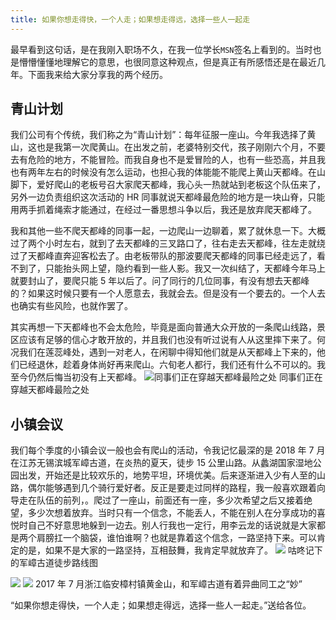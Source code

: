 ```yaml
---
title: 如果你想走得快，一个人走；如果想走得远，选择一些人一起走
---
```


最早看到这句话，是在我刚入职场不久，在我一位学长`MSN`签名上看到的。当时也是懵懵懂懂地理解它的意思，也很同意这种观点，但是真正有所感悟还是在最近几年。下面我来给大家分享我的两个经历。

<!--more-->

## 青山计划

我们公司有个传统，我们称之为“青山计划”：每年征服一座山。今年我选择了黄山，这也是我第一次爬黄山。在出发之前，老婆特别交代，孩子刚刚六个月，不要去有危险的地方，不能冒险。而我自身也不是爱冒险的人，也有一些恐高，并且我也有两年左右的时候没有怎么运动，也担心我的体能能不能爬上黄山天都峰。在山脚下，爱好爬山的老板号召大家爬天都峰，我心头一热就站到老板这个队伍来了，另外一边负责组织这次活动的 HR 同事就说天都峰最危险的地方是一块山脊，只能用两手抓着绳索才能通过，在经过一番思想斗争以后，我还是放弃爬天都峰了。

我和其他一些不爬天都峰的同事一起，一边爬山一边聊着，累了就休息一下。大概过了两个小时左右，就到了去天都峰的三叉路口了，往右走去天都峰，往左走就绕过了天都峰直奔迎客松去了。由老板带队的那波要爬天都峰的同事已经走远了，看不到了，只能抬头网上望，隐约看到一些人影。我又一次纠结了，天都峰今年马上就要封山了，要爬只能 5 年以后了。问了同行的几位同事，有没有想去天都峰的？如果这时候只要有一个人愿意去，我就会去。但是没有一个要去的。一个人去也确实有些风险，也就作罢了。

其实再想一下天都峰也不会太危险，毕竟是面向普通大众开放的一条爬山线路，景区应该有足够的信心才敢开放的，并且我们也没有听过说有人从这里摔下来了。何况我们在莲蕊峰处，遇到一对老人，在闲聊中得知他们就是从天都峰上下来的，他们已经退休，趁着身体尚好再来爬山。六旬老人都行，我们还有什么不可以的。我至今仍然后悔当初没有上天都峰。
![同事们正在穿越天都峰最险之处](../../../../images/tiandufeng.jpeg)
同事们正在穿越天都峰最险之处

## 小镇会议

我们每个季度的小镇会议一般也会有爬山的活动，令我记忆最深的是 2018 年 7 月在江苏无锡滨城军嶂古道，在炎热的夏天，徒步 15 公里山路。从蠡湖国家湿地公园出发，开始还是比较欢乐的，地势平坦，环境优美。后来逐渐进入少有人至的山路，偶尔能够遇到几个骑行爱好者。反正是要走过同样的路程，我一般喜欢跟着向导走在队伍的前列，。爬过了一座山，前面还有一座，多少次希望之后又接着绝望，多少次想着放弃。当时只有一个信念，不能丢人，不能在别人在分享成功的喜悦时自己不好意思地躲到一边去。别人行我也一定行，用李云龙的话说就是大家都是两个肩膀扛一个脑袋，谁怕谁啊？也就是靠着这个信念，一路坚持下来。可以肯定的是，如果不是大家的一路坚持，互相鼓舞，我肯定早就放弃了。
![](../../../../images/junzhanggudao.jpeg)
咕咚记下的军嶂古道徒步路线图

![](../../../../images/huangjinshan-1.jpeg)
![](../../../../images/huangjinshan-2.jpeg)
2017 年 7 月浙江临安樟村镇黄金山，和军嶂古道有着异曲同工之“妙”

“如果你想走得快，一个人走；如果想走得远，选择一些人一起走。”送给各位。
